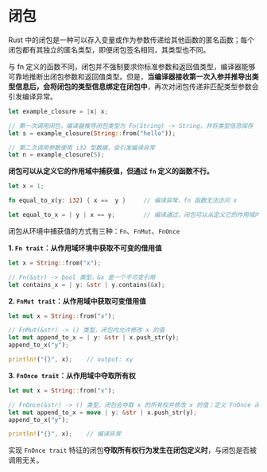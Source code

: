 # 闭包

Rust 中的闭包是一种可以存入变量或作为参数传递给其他函数的匿名函数；每个闭包都有其独立的匿名类型，即便闭包签名相同，其类型也不同。

与 fn 定义的函数不同，闭包并不强制要求你标准参数和返回值类型，编译器能够可靠地推断出闭包参数和返回值类型。但是，**当编译器接收第一次入参并推导出类型信息后，会将闭包的类型信息绑定在闭包中**，再次对闭包传递非匹配类型参数会引发编译异常。

```rs
let example_closure = |x| x;

// 第一次调用闭包，编译器推导闭包类型为 Fn(String) -> String，并将类型信息保存
let s = example_closure(String::from("hello"));

// 第二次调用参数使用 i32 型数据，会引发编译异常
let n = example_closure(5);
```

**闭包可以从定义它的作用域中捕获值，但通过 `fn` 定义的函数不行。**

```rs
let x = 1;

fn equal_to_x(y: i32) { x ==  y }     // 编译异常，fn 函数无法访问 x

let equal_to_x = | y | x == y;        // 编译通过，闭包可以从定义它的作用域内捕获值
```

闭包从环境中捕获值的方式有三种：`Fn`、`FnMut`、`FnOnce`

**1. `Fn trait`：从作用域环境中获取不可变的借用值**

```rs
let x = String::from("x");

// Fn(&str) -> bool 类型，&x 是一个不可变引用
let contains_x = | y: &str | y.contains(&x); 
```

**2. `FnMut trait`：从作用域中获取可变借用值**

```rs
let mut x = String::from("x");

// FnMut(&str) -> () 类型，闭包内允许修改 x 的值
let mut append_to_x = | y: &str | x.push_str(y);
append_to_x("y");

println!("{}", x);    // output: xy
```

**3. `FnOnce trait`：从作用域中夺取所有权**

```rs
let mut x = String::from("x");

// FnOnce(&str) -> () 类型，闭包会夺取 x 的所有权并修改 x 的值；定义 FnOnce 闭包需要使用 move 关键字
let mut append_to_x = move | y: &str | x.push_str(y);
append_to_x("y");

println!("{}", x);    // 编译异常
```

实现 `FnOnce trait` 特征的闭包**夺取所有权行为发生在闭包定义时**，与闭包是否被调用无关。